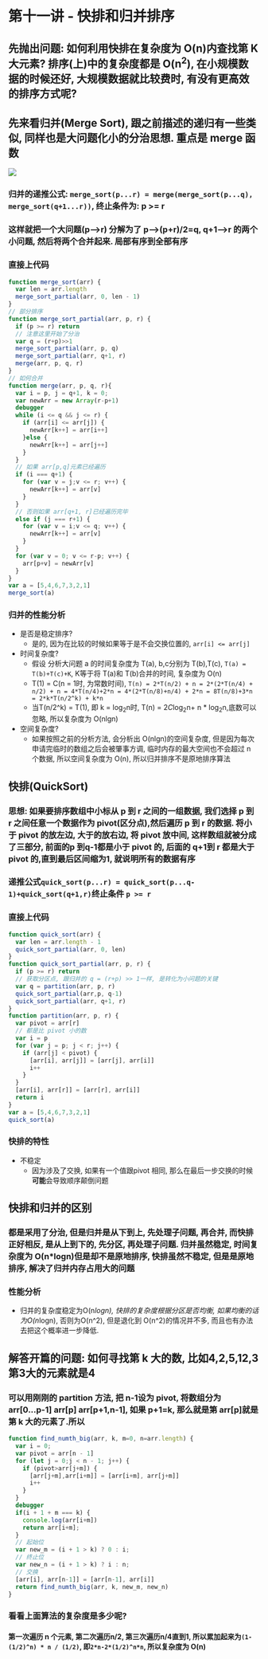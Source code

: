 # 第十一讲 - 快排和归并排序

## 先抛出问题: 如何利用快排在复杂度为 O(n)内查找第 K 大元素? 排序(上)中的复杂度都是 O(n<sup>2</sup>), 在小规模数据的时候还好, 大规模数据就比较费时, 有没有更高效的排序方式呢?

## 先来看归并(Merge Sort), 跟之前描述的递归有一些类似, 同样也是大问题化小的分治思想. 重点是 merge 函数

![](./img/merge_sort.jpg)

### 归并的递推公式: `merge_sort(p...r) = merge(merge_sort(p...q), merge_sort(q+1...r))`, 终止条件为: p >= r

### 这样就把一个大问题(p-->r) 分解为了 p-->(p+r)/2=q, q+1-->r 的两个小问题, 然后将两个合并起来. 局部有序到全部有序

### 直接上代码
```js
function merge_sort(arr) {
  var len = arr.length
  merge_sort_partial(arr, 0, len - 1)
}
// 部分排序
function merge_sort_partial(arr, p, r) {
  if (p >= r) return
  // 注意这里开始了分治
  var q = (r+p)>>1
  merge_sort_partial(arr, p, q)
  merge_sort_partial(arr, q+1, r)
  merge(arr, p, q, r)
}
// 如何合并
function merge(arr, p, q, r){
  var i = p, j = q+1, k = 0;
  var newArr = new Array(r-p+1)
  debugger
  while (i <= q && j <= r) {
    if (arr[i] <= arr[j]) {
      newArr[k++] = arr[i++]
    }else {
      newArr[k++] = arr[j++]
    }
  }
  // 如果 arr[p,q]元素已经遍历
  if (i === q+1) {
    for (var v = j;v <= r; v++) {
      newArr[k++] = arr[v]
    }
  } 
  // 否则如果 arr[q+1, r]已经遍历完毕
  else if (j === r+1) {
    for (var v = i;v <= q; v++) {
      newArr[k++] = arr[v]
    }
  }
  for (var v = 0; v <= r-p; v++) {
    arr[p+v] = newArr[v]
  }
}
var a = [5,4,6,7,3,2,1]
merge_sort(a)
```
### 归并的性能分析

- 是否是稳定排序?
  - 是的, 因为在比较的时候如果等于是不会交换位置的, `arr[i] <= arr[j]`
- 时间复杂度?
  - 假设 分析大问题 a 的时间复杂度为 T(a), b,c分别为 T(b),T(c), `T(a) = T(b)+T(c)+K`, K等于将 T(a)和 T(b)合并的时间, 复杂度为 O(n)
  - T(1) = C(n = 1时, 为常数时间), `T(n) = 2*T(n/2) + n = 2*(2*T(n/4) + n/2) + n = 4*T(n/4)+2*n = 4*(2*T(n/8)+n/4) + 2*n = 8T(n/8)+3*n = 2*k*T(n/2^k) + k*n`
  - 当T(n/2^k) = T(1), 即 k = log<sub>2</sub>n时, T(n) = 2*C*log<sub>2</sub>n+ n * log<sub>2</sub>n,底数可以忽略, 所以复杂度为 O(nlgn)
- 空间复杂度?
  - 如果按照之前的分析方法, 会分析出 O(nlgn)的空间复杂度, 但是因为每次申请完临时的数组之后会被肇事方调, 临时内存的最大空间也不会超过 n 个数据, 所以空间复杂度为 O(n), 所以归并排序不是原地排序算法

## 快排(QuickSort)

### 思想: 如果要排序数组中小标从 p 到 r 之间的一组数据, 我们选择 p 到 r 之间任意一个数据作为 pivot(区分点),然后遍历 p 到 r 的数据. 将小于 pivot 的放左边, 大于的放右边, 将 pivot 放中间, 这样数组就被分成了三部分, 前面的p 到q-1都是小于 pivot 的, 后面的 q+1到 r 都是大于 pivot 的,直到最后区间缩为1, 就说明所有的数据有序

### 递推公式`quick_sort(p...r) = quick_sort(p...q-1)+quick_sort(q+1,r)`终止条件 `p >= r`

### 直接上代码
```js
function quick_sort(arr) {
  var len = arr.length - 1
  quick_sort_partial(arr, 0, len)
}
function quick_sort_partial(arr, p, r) {
  if (p >= r) return
  // 获取分区点, 跟归并的 q = (r+p) >> 1一样, 是转化为小问题的关键
  var q = partition(arr, p, r)
  quick_sort_partial(arr,p, q-1)
  quick_sort_partial(arr, q+1, r)
}
function partition(arr, p, r) {
  var pivot = arr[r]
  // 都是比 pivot 小的数
  var i = p
  for (var j = p; j < r; j++) {
    if (arr[j] < pivot) {
      [arr[i], arr[j]] = [arr[j], arr[i]]
      i++
    }
  }
  [arr[i], arr[r]] = [arr[r], arr[i]]
  return i
}
var a = [5,4,6,7,3,2,1]
quick_sort(a)
```
### 快排的特性
- 不稳定
  - 因为涉及了交换, 如果有一个值跟pivot 相同, 那么在最后一步交换的时候**可能**会导致顺序颠倒问题

## 快排和归并的区别

### 都是采用了分治, 但是归并是从下到上, 先处理子问题, 再合并, 而快排正好相反, 是从上到下的, 先分区, 再处理子问题. 归并虽然稳定, 时间复杂度为 O(n*logn)但是却不是原地排序, 快排虽然不稳定, 但是是原地排序, 解决了归并内存占用大的问题

### 性能分析
- 归并的复杂度稳定为O(n*logn), 快排的复杂度根据分区是否均衡, 如果均衡的话为O(n*logn), 否则为O(n^2), 但是退化到 O(n^2)的情况并不多, 而且也有办法去把这个概率进一步降低.

## 解答开篇的问题: 如何寻找第 k 大的数, 比如4,2,5,12,3第3大的元素就是4
### 可以用刚刚的 partition 方法, 把 n-1设为 pivot, 将数组分为 arr[0...p-1] arr[p] arr[p+1,n-1], 如果 p+1=k, 那么就是第 arr[p]就是第 k 大的元素了.所以
```js
function find_numth_big(arr, k, m=0, n=arr.length) {
  var i = 0;
  var pivot = arr[n - 1]
  for (let j = 0;j < n - 1; j++) {
    if (pivot>arr[j+m]) {
      [arr[j+m],arr[i+m]] = [arr[i+m], arr[j+m]]
      i++
    }
  }
  debugger
  if(i + 1 + m === k) {
    console.log(arr[i+m])
    return arr[i+m];
  }
  // 起始位
  var new_m = (i + 1 > k) ? 0 : i;
  // 终止位
  var new_n = (i + 1 > k) ? i : n;
  // 交换
  [arr[i], arr[n-1]] = [arr[n-1], arr[i]]
  return find_numth_big(arr, k, new_m, new_n)
}
```
### 看看上面算法的复杂度是多少呢?
#### 第一次遍历 n 个元素, 第二次遍历n/2, 第三次遍历n/4直到1, 所以累加起来为`(1-(1/2)^n) * n / (1/2)`, 即`2*n-2*(1/2)^n*n`, 所以复杂度为 O(n)


